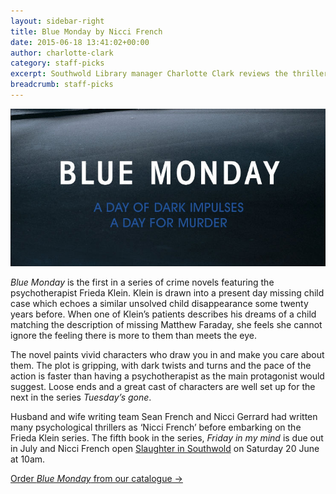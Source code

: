 ```yaml
---
layout: sidebar-right
title: Blue Monday by Nicci French
date: 2015-06-18 13:41:02+00:00
author: charlotte-clark
category: staff-picks
excerpt: Southwold Library manager Charlotte Clark reviews the thriller, <cite>Blue Monday</cite> by crime-writing couple Nicci French.
breadcrumb: staff-picks
---
```

![Blue Monday](/images/featured/featured-blue-monday.jpg)

<cite>Blue Monday</cite> is the first in a series of crime novels featuring the psychotherapist Frieda Klein. Klein is drawn into a present day missing child case which echoes a similar unsolved child disappearance some twenty years before. When one of Klein&#8217;s patients describes his dreams of a child matching the description of missing Matthew Faraday, she feels she cannot ignore the feeling there is more to them than meets the eye.

The novel paints vivid characters who draw you in and make you care about them. The plot is gripping, with dark twists and turns and the pace of the action is faster than having a psychotherapist as the main protagonist would suggest. Loose ends and a great cast of characters are well set up for the next in the series <cite>Tuesday&#8217;s gone</cite>.

Husband and wife writing team Sean French and Nicci Gerrard had written many psychological thrillers as ‘Nicci French’ before embarking on the Frieda Klein series. The fifth book in the series, <cite>Friday in my mind</cite> is due out in July and Nicci French open [Slaughter in Southwold](http://suffolklibraries.co.uk/slaughter) on Saturday 20 June at 10am.

[Order <cite>Blue Monday</cite> from our catalogue →](https://suffolk.spydus.co.uk/cgi-bin/spydus.exe/ENQ/OPAC/BIBENQ/30027609?QRY=CTIBIB%3C%20IRN(125243)&QRYTEXT=Blue%20Monday)
